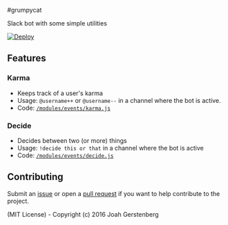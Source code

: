 #grumpycat

Slack bot with some simple utilities

[![Deploy](https://www.herokucdn.com/deploy/button.svg)](https://heroku.com/deploy)

## Features

### Karma

   - Keeps track of a user's karma
   - Usage: `@username++` or `@username--` in a channel where the bot is active.
   - Code: [`/modules/events/karma.js`](https://github.com/JoahG/grumpycat/blob/master/modules/events/karma.js)

### Decide

   - Decides between two (or more) things 
   - Usage: `!decide this or that` in a channel where the bot is active
   - Code: [`/modules/events/decide.js`](https://github.com/JoahG/grumpycat/blob/master/modules/events/decide.js)

## Contributing

Submit an [issue](https://github.com/JoahG/grumpycat/issues) or open a [pull request](https://github.com/JoahG/grumpycat/pulls) if you want to help contribute to the project.

(MIT License) - Copyright (c) 2016 Joah Gerstenberg